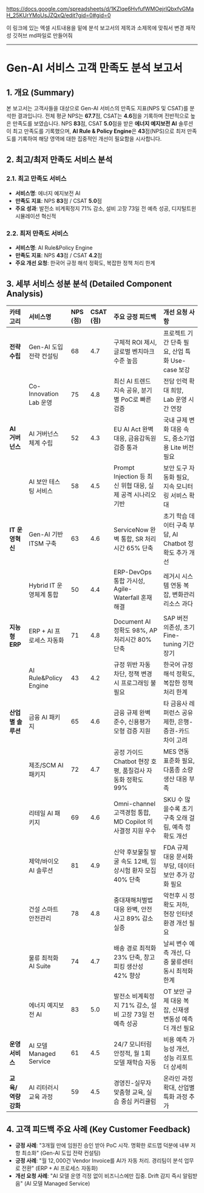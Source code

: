 https://docs.google.com/spreadsheets/d/1KZlqe6HvfufWMOejrlQbxfvGMaH_25KUrYMoUsJZQxQ/edit?gid=0#gid=0

이 링크에 있는 엑셀 시트내용을 밑에 분석 보고서의 제목과 소제목에 맞춰서 변경 재작성 깃허브 md파일로 만들어줘

***

# Gen-AI 서비스 고객 만족도 분석 보고서

## 1. 개요 (Summary)

본 보고서는 고객사들을 대상으로 $\text{Gen-AI}$ 서비스의 만족도 지표($\text{NPS}$ 및 $\text{CSAT}$)를 분석한 결과입니다. 전체 평균 $\text{NPS}$는 **67.7**점, $\text{CSAT}$는 **4.6**점을 기록하며 전반적으로 높은 만족도를 보였습니다. $\text{NPS}$ **83**점, $\text{CSAT}$ **5.0**점을 받은 **에너지 예지보전 AI** 솔루션이 최고 만족도를 기록했으며, **AI Rule & Policy Engine**은 **43**점($\text{NPS}$)으로 최저 만족도를 기록하여 해당 영역에 대한 집중적인 개선이 필요함을 시사합니다.

## 2. 최고/최저 만족도 서비스 분석

### 2.1. 최고 만족도 서비스

* **서비스명**: 에너지 예지보전 $\text{AI}$
* **만족도 지표**: $\text{NPS}$ **83**점 / $\text{CSAT}$ **5.0**점
* **주요 성과**: 발전소 비계획정지 $71\%$ 감소, 설비 고장 $73$일 전 예측 성공, 디지털트윈 시뮬레이션 혁신적

### 2.2. 최저 만족도 서비스

* **서비스명**: $\text{AI Rule} \& \text{Policy Engine}$
* **만족도 지표**: $\text{NPS}$ **43**점 / $\text{CSAT}$ **4.2**점
* **주요 개선 요청**: 한국어 규정 해석 정확도, 복잡한 정책 처리 한계

## 3. 세부 서비스 성분 분석 (Detailed Component Analysis)

| 카테고리 | 서비스명 | NPS (점) | CSAT (점) | 주요 긍정 피드백 | 개선 요청 사항 |
| :--- | :--- | :--- | :--- | :--- | :--- |
| **전략 수립** | $\text{Gen-AI}$ 도입 전략 컨설팅 | 68 | 4.7 | 구체적 $\text{ROI}$ 제시, 글로벌 벤치마크 수준 높음 | 프로젝트 기간 단축 필요, 산업 특화 $\text{Use-case}$ 보강 |
| | $\text{Co-Innovation Lab}$ 운영 | 75 | 4.8 | 최신 $\text{AI}$ 트렌드 지속 공유, 분기별 $\text{PoC}$로 빠른 검증 | 전담 인력 확대 희망, $\text{Lab}$ 운영 시간 연장 |
| **$\text{AI}$ 거버넌스** | $\text{AI}$ 거버넌스 체계 수립 | 52 | 4.3 | $\text{EU AI Act}$ 완벽 대응, 금융감독원 검증 통과 | 국내 규제 변화 대응 속도, 중소기업용 $\text{Lite}$ 버전 필요 |
| | $\text{AI}$ 보안 테스팅 서비스 | 58 | 4.5 | $\text{Prompt Injection}$ 등 최신 위협 대응, 실제 공격 시나리오 기반 | 보안 도구 자동화 필요, 지속 모니터링 서비스 확대 |
| **$\text{IT}$ 운영혁신** | $\text{Gen-AI}$ 기반 $\text{ITSM}$ 구축 | 63 | 4.6 | $\text{ServiceNow}$ 완벽 통합, $\text{SR}$ 처리시간 $65\%$ 단축 | 초기 학습 데이터 구축 부담, $\text{AI Chatbot}$ 정확도 추가 개선 |
| | $\text{Hybrid IT}$ 운영체계 통합 | 50 | 4.4 | $\text{ERP-DevOps}$ 통합 가시성, $\text{Agile-Waterfall}$ 혼재 해결 | 레거시 시스템 연동 복잡, 변화관리 리소스 과다 |
| **지능형 $\text{ERP}$** | $\text{ERP} + \text{AI}$ 프로세스 자동화 | 71 | 4.8 | $\text{Document AI}$ 정확도 $98\%$, $\text{AP}$ 처리시간 $80\%$ 단축 | $\text{SAP}$ 버전 의존성, 초기 $\text{Fine-tuning}$ 기간 장기 |
| | $\text{AI Rule} \& \text{Policy Engine}$ | 43 | 4.2 | 규정 위반 자동 차단, 정책 변경 시 프로그래밍 불필요 | 한국어 규정 해석 정확도, 복잡한 정책 처리 한계 |
| **산업별 솔루션** | 금융 $\text{AI}$ 패키지 | 65 | 4.6 | 금융 규제 완벽 준수, 신용평가 모형 검증 지원 | 타 금융사 레퍼런스 공유 제한, 은행-증권-카드 차이 고려 |
| | 제조/$\text{SCM AI}$ 패키지 | 72 | 4.7 | 공정 가이드 $\text{Chatbot}$ 현장 호평, 품질검사 자동화 정확도 $99\%$ | $\text{MES}$ 연동 표준화 필요, 다품종 소량생산 대응 부족 |
| | 리테일 $\text{AI}$ 패키지 | 69 | 4.6 | $\text{Omni-channel}$ 고객경험 통합, $\text{MD Copilot}$ 의사결정 지원 우수 | $\text{SKU}$ 수 많을수록 초기 구축 오래 걸림, 예측 정확도 개선 |
| | 제약/바이오 $\text{AI}$ 솔루션 | 81 | 4.9 | 신약 후보물질 발굴 속도 $12$배, 임상시험 환자 모집 $40\%$ 단축 | $\text{FDA}$ 규제 대응 문서화 부담, 데이터 보안 추가 강화 필요 |
| | 건설 스마트 안전관리 | 78 | 4.8 | 중대재해처벌법 대응 완벽, 안전사고 $89\%$ 감소 실증 | 악천후 시 정확도 저하, 현장 인터넷 환경 개선 필요 |
| | 물류 최적화 $\text{AI Suite}$ | 74 | 4.7 | 배송 경로 최적화 $23\%$ 단축, 창고 피킹 생산성 $42\%$ 향상 | 날씨 변수 예측 개선, 다중 물류센터 동시 최적화 한계 |
| | 에너지 예지보전 $\text{AI}$ | 83 | 5.0 | 발전소 비계획정지 $71\%$ 감소, 설비 고장 $73$일 전 예측 성공 | $\text{OT}$ 보안 규제 대응 복잡, 신재생 변동성 예측 더 개선 필요 |
| **운영 서비스** | $\text{AI}$ 모델 $\text{Managed Service}$ | 61 | 4.5 | $24/7$ 모니터링 안정적, 월 $1$회 모델 재학습 자동 | 비용 예측 가능성 개선, 성능 리포트 더 상세히 |
| **교육/역량강화** | $\text{AI}$ 리터러시 교육 과정 | 59 | 4.5 | 경영진-실무자 맞춤형 교육, 실습 중심 커리큘럼 | 온라인 과정 확대, 산업별 특화 과정 추가 |

## 4. 고객 피드백 주요 사례 (Key Customer Feedback)

* **긍정 사례**: "3개월 만에 임원진 승인 받아 $\text{PoC}$ 시작. 명확한 로드맵 덕분에 내부 저항 최소화" ($\text{Gen-AI}$ 도입 전략 컨설팅)
* **긍정 사례**: "월 $12,000$건 $\text{Vendor Invoice}$를 $\text{AI}$가 자동 처리. 경리팀이 분석 업무로 전환" ($\text{ERP} + \text{AI}$ 프로세스 자동화)
* **개선 요청 사례**: "$\text{AI}$ 모델 운영 걱정 없이 비즈니스에만 집중. $\text{Drift}$ 감지 즉시 알림받음" ($\text{AI}$ 모델 $\text{Managed Service}$)